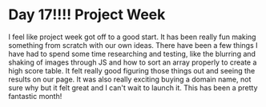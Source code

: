 # Day 17!!!! Project Week
I feel like project week got off to a good start. It has been really fun making something from scratch with our own ideas. There have been a few things I have had to spend some time researching and testing, like the blurring and shaking of images through JS and how to sort an array properly to create a high score table. It felt really good figuring those things out and seeing the results on our page. It was also really exciting buying a domain name, not sure why but it felt great and I can't wait to launch it. This has been a pretty fantastic month!
